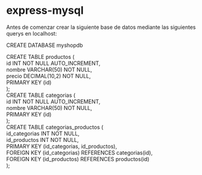 # express-mysql

Antes de comenzar crear la siguiente base de datos mediante las siguientes querys en localhost:  

CREATE DATABASE myshopdb  

CREATE TABLE productos (  
  id INT NOT NULL AUTO_INCREMENT,  
  nombre VARCHAR(50) NOT NULL,  
  precio DECIMAL(10,2) NOT NULL,  
  PRIMARY KEY (id)  
);  
CREATE TABLE categorias (  
  id INT NOT NULL AUTO_INCREMENT,  
  nombre VARCHAR(50) NOT NULL,  
  PRIMARY KEY (id)  
);  
CREATE TABLE categorias_productos (  
  id_categorias INT NOT NULL,  
  id_productos INT NOT NULL,  
  PRIMARY KEY (id_categorias, id_productos),  
  FOREIGN KEY (id_categorias) REFERENCES categorias(id),  
  FOREIGN KEY (id_productos) REFERENCES productos(id)  
);  
